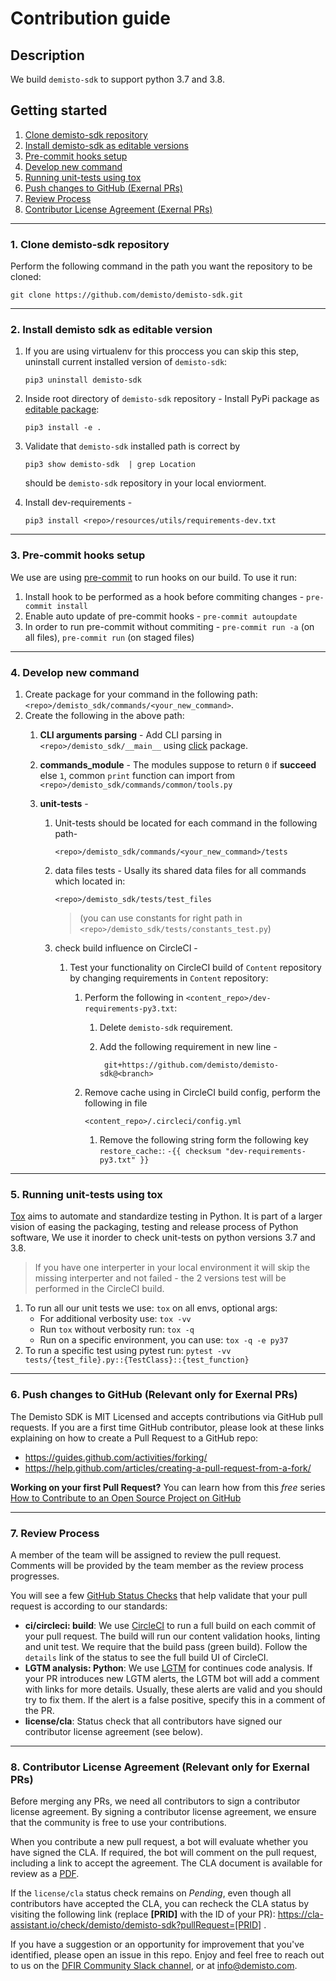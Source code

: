 # Contribution guide

## Description
We build `demisto-sdk` to support python 3.7 and 3.8.

## Getting started

1. [Clone demisto-sdk repository](#1-Clone-demisto-sdk-repository)
2. [Install demisto-sdk as editable versions](#2-Install-demisto-sdk-as-editable-version)
3. [Pre-commit hooks setup](#3-Pre-commit-hooks-setup)
4. [Develop new command](#4-Develop-new-command)
5. [Running unit-tests using tox](#5-running-unit-tests-using-tox)
6. [Push changes to GitHub (Exernal PRs)](#6-push-changes-to-gitHu- (relevant-only-for-Exernal-PRs))
7. [Review Process](#7-review-process)
8. [Contributor License Agreement (Exernal PRs)](#8-contributor-license-agreement-relevant-only-for-exernal-prs)

---

### 1. Clone demisto-sdk repository
Perform the following command in the path you want the repository to be cloned:

```shell
git clone https://github.com/demisto/demisto-sdk.git
```

---

### 2. Install demisto sdk as editable version
1. If you are using virtualenv for this proccess you can skip this step, uninstall current installed version of
   `demisto-sdk`:

   ```shell
   pip3 uninstall demisto-sdk
   ```

2. Inside root directory of `demisto-sdk` repository - Install PyPi package as [editable package](https://pip.pypa.io/en/stable/reference/pip_install/):

   ```shell
   pip3 install -e .
   ```

3. Validate that `demisto-sdk` installed path is correct by

   ```shell
   pip3 show demisto-sdk  | grep Location
   ```


   should be `demisto-sdk` repository in your local enviorment.

4. Install dev-requirements -

   ```shell
   pip3 install <repo>/resources/utils/requirements-dev.txt
   ```

---

### 3. Pre-commit hooks setup
We use are using [pre-commit](https://pre-commit.com/) to run hooks on our build. To use it run:
1. Install hook to be performed as a hook before commiting changes - `pre-commit install`
2. Enable auto update of pre-commit hooks - `pre-commit autoupdate`
3. In order to run pre-commit without commiting - `pre-commit run -a` (on all files), `pre-commit run` (on staged files)

---

### 4. Develop new command
1. Create package for your command in the following path: `<repo>/demisto_sdk/commands/<your_new_command>`.
2. Create the following in the above path:
    1.  **CLI arguments parsing** - Add CLI parsing in `<repo>/demisto_sdk/__main__` using [click](https://click.palletsprojects.com/en/7.x/) package.
    2. **commands_module** - The modules suppose to return `0` if **succeed** else `1`, common `print` function can  import from `<repo>/demisto_sdk/commands/common/tools.py`
    3. **unit-tests** -

        1. Unit-tests should be located for each command in the following path-

            ```shell
            <repo>/demisto_sdk/commands/<your_new_command>/tests
            ```

        2. data files tests - Usally its shared data files for all commands which located in:

            ```shell
            <repo>/demisto_sdk/tests/test_files
            ```

            >  (you can use constants for right path in `<repo>/demisto_sdk/tests/constants_test.py`)

        3. check build influence on CircleCI -

            1. Test your functionality on CircleCI build of `Content` repository by changing requirements in `Content` repository:
                1.  Perform the following in `<content_repo>/dev-requirements-py3.txt`:
                    1. Delete `demisto-sdk` requirement.

                    2. Add the following requirement in new line -

                       ```
                        git+https://github.com/demisto/demisto-sdk@<branch>
                       ```

                2. Remove cache using in CircleCI build config, perform the following in file

                    ```shell
                    <content_repo>/.circleci/config.yml
                    ```

                    1. Remove the following string form the following key `restore_cache:`: `-{{ checksum "dev-requirements-py3.txt" }}`

---

### 5. Running unit-tests using tox
[Tox](https://tox.readthedocs.io/en/latest/index.html) aims to automate and standardize testing in Python. It is part of a larger vision of easing the packaging, testing and release process of Python software, We use it inorder to check unit-tests on python versions 3.7 and 3.8.

> If you have one interperter in your local environment it will skip the missing interperter and not failed - the 2 versions test will be performed in the CircleCI build.

1. To run all our unit tests we use: `tox` on all envs, optional args:
   * For additional verbosity use: `tox -vv`
   * Run `tox` without verbosity run: `tox -q`
   * Run on a specific environment, you can use: `tox -q -e py37`
2. To run a specific test using pytest run: `pytest -vv tests/{test_file}.py::{TestClass}::{test_function}`

---

### 6. Push changes to GitHub (Relevant only for Exernal PRs)

The Demisto SDK is MIT Licensed and accepts contributions via GitHub pull requests.
If you are a first time GitHub contributor, please look at these links explaining on how to create a Pull Request to a GitHub repo:
* https://guides.github.com/activities/forking/
* https://help.github.com/articles/creating-a-pull-request-from-a-fork/

**Working on your first Pull Request?** You can learn how from this *free* series [How to Contribute to an Open Source Project on GitHub](https://egghead.io/series/how-to-contribute-to-an-open-source-project-on-github)

---

### 7. Review Process
A member of the team will be assigned to review the pull request. Comments will be provided by the team member as the review process progresses.

You will see a few [GitHub Status Checks](https://help.github.com/en/github/collaborating-with-issues-and-pull-requests/about-status-checks) that help validate that your pull request is according to our standards:

* **ci/circleci: build**: We use [CircleCI](https://circleci.com/gh/demisto/demisto-sdk) to run a full build on each commit of your pull request. The build will run our content validation hooks, linting and unit test. We require that the build pass (green build). Follow the `details` link of the status to see the full build UI of CircleCI.
* **LGTM analysis: Python**: We use [LGTM](https://lgtm.com) for continues code analysis. If your PR introduces new LGTM alerts, the LGTM bot will add a comment with links for more details. Usually, these alerts are valid and you should try to fix them. If the alert is a false positive, specify this in a comment of the PR.
* **license/cla**: Status check that all contributors have signed our contributor license agreement (see below).

---

### 8. Contributor License Agreement (Relevant only for Exernal PRs)
Before merging any PRs, we need all contributors to sign a contributor license agreement. By signing a contributor license agreement, we ensure that the community is free to use your contributions.

When you contribute a new pull request, a bot will evaluate whether you have signed the CLA. If required, the bot will comment on the pull request, including a link to accept the agreement. The CLA document is available for review as a [PDF](docs/cla.pdf).

If the `license/cla` status check remains on *Pending*, even though all contributors have accepted the CLA, you can recheck the CLA status by visiting the following link (replace **[PRID]** with the ID of your PR): https://cla-assistant.io/check/demisto/demisto-sdk?pullRequest=[PRID] .

If you have a suggestion or an opportunity for improvement that you've identified, please open an issue in this repo.
Enjoy and feel free to reach out to us on the [DFIR Community Slack channel](http://go.demisto.com/join-our-slack-community), or at [info@demisto.com](mailto:info@demisto.com).

